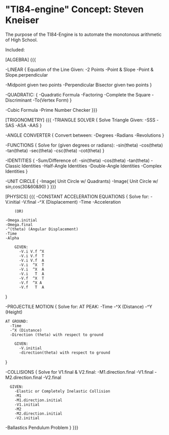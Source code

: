 "TI84-engine"
Concept:  Steven Kneiser
===========
The purpose of the TI84-Engine is to automate the monotonous arithmetic of High School.



Included:


[ALGEBRA]
{{{

-LINEAR
{
  Equation of the Line Given:
    -2 Points
    -Point & Slope
    -Point & Slope.perpendicular
    
  -Midpoint given two points
  -Perpendicular Bisector given two points
}

-QUADRATIC:
{
  -Quadratic Formula
  -Factoring
  -Complete the Square
  -Discriminant
  -To(Vertex Form)
}

-Cubic Formula
-Prime Number Checker
}}}


[TRIGONOMETRY]
{{{
-TRIANGLE SOLVER
{
  Solve Triangle Given:
    -SSS
    -SAS
    -ASA
    -AAS
}

-ANGLE CONVERTER
{
  Convert between:
    -Degrees
    -Radians
    -Revolutions
}

-FUNCTIONS
{
  Solve for (given degrees or radians):
    -sin(theta)
    -cos(theta)
    -tan(theta)
    -sec(theta)
    -csc(theta)
    -cot(theta)
}

-IDENTITIES
{
  -Sum/Difference of:
    -sin(theta)
    -cos(theta)
    -tan(theta)
  -Classic Identities
  -Half-Angle Identities
  -Double-Angle Identities
  -Complex Identities
}

-UNIT CIRCLE
{
  -Image( Unit Circle w/ Quadrants)
  -Image( Unit Circle w/ sin,cos(30&60&90)
}
}}}


[PHYSICS]
{{{
-CONSTANT ACCELERATION EQUATIONS
{
  Solve for:
    -V.initial
    -V.final
    -^X (Displacement)
    -Time
    -Acceleration

        (OR)

    -Omega.initial
    -Omega.final
    -^(theta) (Angular Displacement)
    -Time
    -Alpha

        GIVEN:
          -V.i V.f ^X
          -V.i V.f  T
          -V.i V.f  A
          -V.i  ^X  T
          -V.i  ^X  A
          -V.i   T  A
          -V.f  ^X  T
          -V.f  ^X A
          -V.f   T  A
}

-PROJECTILE MOTION
{
  Solve for:
    AT PEAK:
      -Time
      -^X (Distance)
      -^Y (Height)

    AT GROUND:
      -Time
      -^X (Distance)
      -Direction (theta) with respect to ground

        GIVEN:
          -V.initial
          -direction(theta) with respect to ground
}

-COLLISIONS
{
  Solve for V1.final & V2.final:
    -M1.direction.final
    -V1.final
    -M2.direction.final
    -V2.final

      GIVEN:
        -Elastic or Completely Inelastic Collision
        -M1
        -M1.direction.initial
        -V1.initial
        -M2
        -M2.direction.initial
        -V2.initial
    
-Ballastics Pendulum Problem
}
}}}
